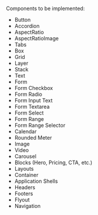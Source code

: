 Components to be implemented:

- Button
- Accordion
- AspectRatio
- AspectRatioImage
- Tabs
- Box
- Grid
- Layer
- Stack
- Text
- Form
- Form Checkbox
- Form Radio
- Form Input Text
- Form Textarea
- Form Select
- Form Range
- Form Range Selector
- Calendar
- Rounded Meter
- Image
- Video
- Carousel
- Blocks (Hero, Pricing, CTA, etc.)
- Layouts
- Container
- Application Shells
- Headers
- Footers
- Flyout
- Navigation
